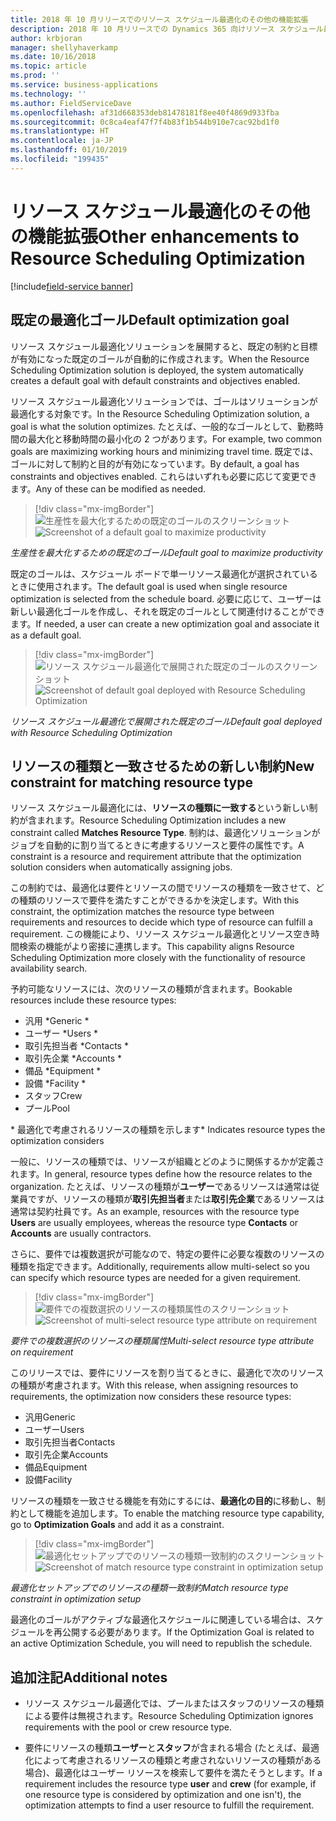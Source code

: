 ```yaml
---
title: 2018 年 10 月リリースでのリソース スケジュール最適化のその他の機能拡張
description: 2018 年 10 月リリースでの Dynamics 365 向けリソース スケジュール最適化ソリューションのその他の機能拡張
author: krbjoran
manager: shellyhaverkamp
ms.date: 10/16/2018
ms.topic: article
ms.prod: ''
ms.service: business-applications
ms.technology: ''
ms.author: FieldServiceDave
ms.openlocfilehash: af31d668353deb81478181f8ee40f4869d933fba
ms.sourcegitcommit: 0c8ca4eaf47f7f4b83f1b544b910e7cac92bd1f0
ms.translationtype: HT
ms.contentlocale: ja-JP
ms.lasthandoff: 01/10/2019
ms.locfileid: "199435"
---
```

#  <a name="other-enhancements-to-resource-scheduling-optimization"></a><span data-ttu-id="2c644-103">リソース スケジュール最適化のその他の機能拡張</span><span class="sxs-lookup"><span data-stu-id="2c644-103">Other enhancements to Resource Scheduling Optimization</span></span> 

[!include[field-service banner](../../../includes/field-service.md)]

## <a name="default-optimization-goal"></a><span data-ttu-id="2c644-104">既定の最適化ゴール</span><span class="sxs-lookup"><span data-stu-id="2c644-104">Default optimization goal</span></span>

<span data-ttu-id="2c644-105">リソース スケジュール最適化ソリューションを展開すると、既定の制約と目標が有効になった既定のゴールが自動的に作成されます。</span><span class="sxs-lookup"><span data-stu-id="2c644-105">When the Resource Scheduling Optimization solution is deployed, the system automatically creates a default goal with default constraints and objectives enabled.</span></span> 

<span data-ttu-id="2c644-106">リソース スケジュール最適化ソリューションでは、ゴールはソリューションが最適化する対象です。</span><span class="sxs-lookup"><span data-stu-id="2c644-106">In the Resource Scheduling Optimization solution, a goal is what the solution optimizes.</span></span> <span data-ttu-id="2c644-107">たとえば、一般的なゴールとして、勤務時間の最大化と移動時間の最小化の 2 つがあります。</span><span class="sxs-lookup"><span data-stu-id="2c644-107">For example, two common goals are maximizing working hours and minimizing travel time.</span></span> <span data-ttu-id="2c644-108">既定では、ゴールに対して制約と目的が有効になっています。</span><span class="sxs-lookup"><span data-stu-id="2c644-108">By default, a goal has constraints and objectives enabled.</span></span> <span data-ttu-id="2c644-109">これらはいずれも必要に応じて変更できます。</span><span class="sxs-lookup"><span data-stu-id="2c644-109">Any of these can be modified as needed.</span></span>

> [!div class="mx-imgBorder"]
><span data-ttu-id="2c644-110">![生産性を最大化するための既定のゴールのスクリーンショット](../media/rso-default-goal-2.png "生産性を最大化するための既定のゴールのスクリーンショット")</span><span class="sxs-lookup"><span data-stu-id="2c644-110">![Screenshot of a default goal to maximize productivity](../media/rso-default-goal-2.png "Screenshot of a default goal to maximize productivity")</span></span>

<span data-ttu-id="2c644-111">*生産性を最大化するための既定のゴール*</span><span class="sxs-lookup"><span data-stu-id="2c644-111">*Default goal to maximize productivity*</span></span>

<span data-ttu-id="2c644-112">既定のゴールは、スケジュール ボードで単一リソース最適化が選択されているときに使用されます。</span><span class="sxs-lookup"><span data-stu-id="2c644-112">The default goal is used when single resource optimization is selected from the schedule board.</span></span> <span data-ttu-id="2c644-113">必要に応じて、ユーザーは新しい最適化ゴールを作成し、それを既定のゴールとして関連付けることができます。</span><span class="sxs-lookup"><span data-stu-id="2c644-113">If needed, a user can create a new optimization goal and associate it as a default goal.</span></span>

> [!div class="mx-imgBorder"]
><span data-ttu-id="2c644-114">![リソース スケジュール最適化で展開された既定のゴールのスクリーンショット](../media/rso-single-resource-1.png "リソース スケジュール最適化で展開された既定のゴールのスクリーンショット")</span><span class="sxs-lookup"><span data-stu-id="2c644-114">![Screenshot of default goal deployed with Resource Scheduling Optimization](../media/rso-single-resource-1.png "Screenshot of default goal deployed with Resource Scheduling Optimization")</span></span>

<span data-ttu-id="2c644-115">*リソース スケジュール最適化で展開された既定のゴール*</span><span class="sxs-lookup"><span data-stu-id="2c644-115">*Default goal deployed with Resource Scheduling Optimization*</span></span>

## <a name="new-constraint-for-matching-resource-type"></a><span data-ttu-id="2c644-116">リソースの種類と一致させるための新しい制約</span><span class="sxs-lookup"><span data-stu-id="2c644-116">New constraint for matching resource type</span></span>

<span data-ttu-id="2c644-117">リソース スケジュール最適化には、**リソースの種類に一致する**という新しい制約が含まれます。</span><span class="sxs-lookup"><span data-stu-id="2c644-117">Resource Scheduling Optimization includes a new constraint called **Matches Resource Type**.</span></span> <span data-ttu-id="2c644-118">制約は、最適化ソリューションがジョブを自動的に割り当てるときに考慮するリソースと要件の属性です。</span><span class="sxs-lookup"><span data-stu-id="2c644-118">A constraint is a resource and requirement attribute that the optimization solution considers when automatically assigning jobs.</span></span> 

<span data-ttu-id="2c644-119">この制約では、最適化は要件とリソースの間でリソースの種類を一致させて、どの種類のリソースで要件を満たすことができるかを決定します。</span><span class="sxs-lookup"><span data-stu-id="2c644-119">With this constraint, the optimization matches the resource type between requirements and resources to decide which type of resource can fulfill a requirement.</span></span> <span data-ttu-id="2c644-120">この機能により、リソース スケジュール最適化とリソース空き時間検索の機能がより密接に連携します。</span><span class="sxs-lookup"><span data-stu-id="2c644-120">This capability aligns Resource Scheduling Optimization more closely with the functionality of resource availability search.</span></span>

<span data-ttu-id="2c644-121">予約可能なリソースには、次のリソースの種類が含まれます。</span><span class="sxs-lookup"><span data-stu-id="2c644-121">Bookable resources include these resource types:</span></span>

- <span data-ttu-id="2c644-122">汎用 \*</span><span class="sxs-lookup"><span data-stu-id="2c644-122">Generic \*</span></span>
- <span data-ttu-id="2c644-123">ユーザー \*</span><span class="sxs-lookup"><span data-stu-id="2c644-123">Users \*</span></span>
- <span data-ttu-id="2c644-124">取引先担当者 \*</span><span class="sxs-lookup"><span data-stu-id="2c644-124">Contacts \*</span></span>
- <span data-ttu-id="2c644-125">取引先企業 \*</span><span class="sxs-lookup"><span data-stu-id="2c644-125">Accounts \*</span></span>
- <span data-ttu-id="2c644-126">備品 \*</span><span class="sxs-lookup"><span data-stu-id="2c644-126">Equipment \*</span></span>
- <span data-ttu-id="2c644-127">設備 \*</span><span class="sxs-lookup"><span data-stu-id="2c644-127">Facility \*</span></span>
- <span data-ttu-id="2c644-128">スタッフ</span><span class="sxs-lookup"><span data-stu-id="2c644-128">Crew</span></span>
- <span data-ttu-id="2c644-129">プール</span><span class="sxs-lookup"><span data-stu-id="2c644-129">Pool</span></span>

<span data-ttu-id="2c644-130">\* 最適化で考慮されるリソースの種類を示します</span><span class="sxs-lookup"><span data-stu-id="2c644-130">\* Indicates resource types the optimization considers</span></span>

<span data-ttu-id="2c644-131">一般に、リソースの種類では、リソースが組織とどのように関係するかが定義されます。</span><span class="sxs-lookup"><span data-stu-id="2c644-131">In general, resource types define how the resource relates to the organization.</span></span> <span data-ttu-id="2c644-132">たとえば、リソースの種類が**ユーザー**であるリソースは通常は従業員ですが、リソースの種類が**取引先担当者**または**取引先企業**であるリソースは通常は契約社員です。</span><span class="sxs-lookup"><span data-stu-id="2c644-132">As an example, resources with the resource type **Users** are usually employees, whereas the resource type **Contacts** or **Accounts** are usually contractors.</span></span>

<span data-ttu-id="2c644-133">さらに、要件では複数選択が可能なので、特定の要件に必要な複数のリソースの種類を指定できます。</span><span class="sxs-lookup"><span data-stu-id="2c644-133">Additionally, requirements allow multi-select so you can specify which resource types are needed for a given requirement.</span></span>

> [!div class="mx-imgBorder"]
><span data-ttu-id="2c644-134">![要件での複数選択のリソースの種類属性のスクリーンショット](../media/rso-requirement-resource-type-field.png "要件での複数選択のリソースの種類属性のスクリーンショット")</span><span class="sxs-lookup"><span data-stu-id="2c644-134">![Screenshot of multi-select resource type attribute on requirement](../media/rso-requirement-resource-type-field.png "Screenshot of multi-select resource type attribute on requirement")</span></span>

<span data-ttu-id="2c644-135">*要件での複数選択のリソースの種類属性*</span><span class="sxs-lookup"><span data-stu-id="2c644-135">*Multi-select resource type attribute on requirement*</span></span>

<span data-ttu-id="2c644-136">このリリースでは、要件にリソースを割り当てるときに、最適化で次のリソースの種類が考慮されます。</span><span class="sxs-lookup"><span data-stu-id="2c644-136">With this release, when assigning resources to requirements, the optimization now considers these resource types:</span></span>

- <span data-ttu-id="2c644-137">汎用</span><span class="sxs-lookup"><span data-stu-id="2c644-137">Generic</span></span>
- <span data-ttu-id="2c644-138">ユーザー</span><span class="sxs-lookup"><span data-stu-id="2c644-138">Users</span></span>
- <span data-ttu-id="2c644-139">取引先担当者</span><span class="sxs-lookup"><span data-stu-id="2c644-139">Contacts</span></span>
- <span data-ttu-id="2c644-140">取引先企業</span><span class="sxs-lookup"><span data-stu-id="2c644-140">Accounts</span></span>
- <span data-ttu-id="2c644-141">備品</span><span class="sxs-lookup"><span data-stu-id="2c644-141">Equipment</span></span>
- <span data-ttu-id="2c644-142">設備</span><span class="sxs-lookup"><span data-stu-id="2c644-142">Facility</span></span>

<span data-ttu-id="2c644-143">リソースの種類を一致させる機能を有効にするには、**最適化の目的**に移動し、制約として機能を追加します。</span><span class="sxs-lookup"><span data-stu-id="2c644-143">To enable the matching resource type capability, go to **Optimization Goals** and add it as a constraint.</span></span>

> [!div class="mx-imgBorder"]
><span data-ttu-id="2c644-144">![最適化セットアップでのリソースの種類一致制約のスクリーンショット](../media/rso-resource-type-constraint.png "最適化セットアップでのリソースの種類一致制約のスクリーンショット")</span><span class="sxs-lookup"><span data-stu-id="2c644-144">![Screenshot of match resource type constraint in optimization setup](../media/rso-resource-type-constraint.png "Screenshot of match resource type constraint in optimization setup")</span></span>

<span data-ttu-id="2c644-145">*最適化セットアップでのリソースの種類一致制約*</span><span class="sxs-lookup"><span data-stu-id="2c644-145">*Match resource type constraint in optimization setup*</span></span>

<span data-ttu-id="2c644-146">最適化のゴールがアクティブな最適化スケジュールに関連している場合は、スケジュールを再公開する必要があります。</span><span class="sxs-lookup"><span data-stu-id="2c644-146">If the Optimization Goal is related to an active Optimization Schedule, you will need to republish the schedule.</span></span>

## <a name="additional-notes"></a><span data-ttu-id="2c644-147">追加注記</span><span class="sxs-lookup"><span data-stu-id="2c644-147">Additional notes</span></span>

- <span data-ttu-id="2c644-148">リソース スケジュール最適化では、プールまたはスタッフのリソースの種類による要件は無視されます。</span><span class="sxs-lookup"><span data-stu-id="2c644-148">Resource Scheduling Optimization ignores requirements with the pool or crew resource type.</span></span>

- <span data-ttu-id="2c644-149">要件にリソースの種類**ユーザー**と**スタッフ**が含まれる場合 (たとえば、最適化によって考慮されるリソースの種類と考慮されないリソースの種類がある場合)、最適化はユーザー リソースを検索して要件を満たそうとします。</span><span class="sxs-lookup"><span data-stu-id="2c644-149">If a requirement includes the resource type **user** and **crew** (for example, if one resource type is considered by optimization and one isn't), the optimization attempts to find a user resource to fulfill the requirement.</span></span>
